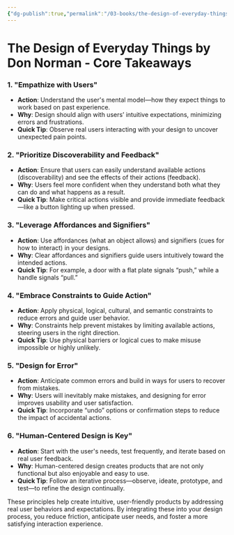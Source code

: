 ```yaml
---
{"dg-publish":true,"permalink":"/03-books/the-design-of-everyday-things/","noteIcon":"1","created":"2024-10-28T17:44:34.112-04:00","updated":"2025-04-20T12:16:24.903-04:00"}
---
```



# The Design of Everyday Things by Don Norman - Core Takeaways

### 1. **"Empathize with Users"**
   - **Action**: Understand the user's mental model—how they expect things to work based on past experience.
   - **Why**: Design should align with users’ intuitive expectations, minimizing errors and frustrations.
   - **Quick Tip**: Observe real users interacting with your design to uncover unexpected pain points.

### 2. **"Prioritize Discoverability and Feedback"**
   - **Action**: Ensure that users can easily understand available actions (discoverability) and see the effects of their actions (feedback).
   - **Why**: Users feel more confident when they understand both what they can do and what happens as a result.
   - **Quick Tip**: Make critical actions visible and provide immediate feedback—like a button lighting up when pressed.

### 3. **"Leverage Affordances and Signifiers"**
   - **Action**: Use affordances (what an object allows) and signifiers (cues for how to interact) in your designs.
   - **Why**: Clear affordances and signifiers guide users intuitively toward the intended actions.
   - **Quick Tip**: For example, a door with a flat plate signals “push,” while a handle signals “pull.”

### 4. **"Embrace Constraints to Guide Action"**
   - **Action**: Apply physical, logical, cultural, and semantic constraints to reduce errors and guide user behavior.
   - **Why**: Constraints help prevent mistakes by limiting available actions, steering users in the right direction.
   - **Quick Tip**: Use physical barriers or logical cues to make misuse impossible or highly unlikely.

### 5. **"Design for Error"**
   - **Action**: Anticipate common errors and build in ways for users to recover from mistakes.
   - **Why**: Users will inevitably make mistakes, and designing for error improves usability and user satisfaction.
   - **Quick Tip**: Incorporate “undo” options or confirmation steps to reduce the impact of accidental actions.

### 6. **"Human-Centered Design is Key"**
   - **Action**: Start with the user's needs, test frequently, and iterate based on real user feedback.
   - **Why**: Human-centered design creates products that are not only functional but also enjoyable and easy to use.
   - **Quick Tip**: Follow an iterative process—observe, ideate, prototype, and test—to refine the design continually.

These principles help create intuitive, user-friendly products by addressing real user behaviors and expectations. By integrating these into your design process, you reduce friction, anticipate user needs, and foster a more satisfying interaction experience.

